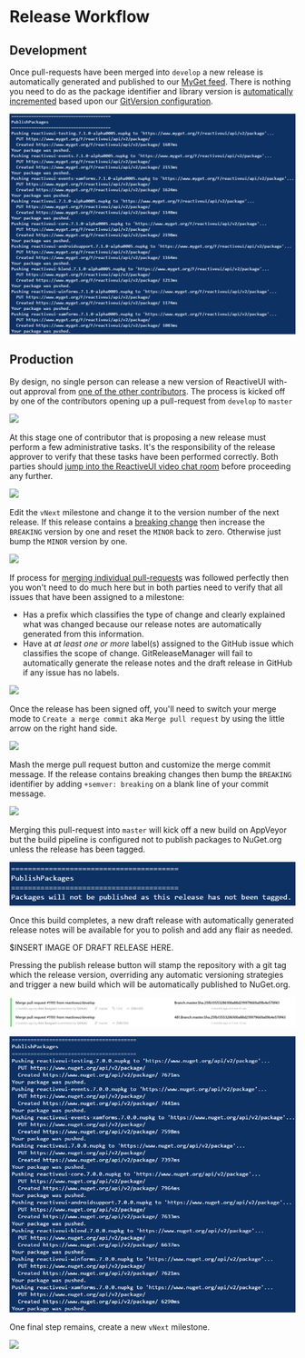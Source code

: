 # Release Workflow

## Development

Once pull-requests have been merged into `develop` a new release is automatically generated and published to our [MyGet feed](pre-release-builds.md). There is nothing you need to do as the package identifier and library version is [automatically incremented](semantic-versioning.md) based upon our [GitVersion configuration](https://github.com/reactiveui/ReactiveUI/blob/develop/GitVersion.yml).

![commits to develop are automatically pushed to MyGet](/images/contributing/commits-to-develop-are-automatically-pushed-to-myget.png)

## Production

By design, no single person can release a new version of ReactiveUI with-out approval from [one of the other contributors](https://github.com/orgs/reactiveui/teams/contributors). The process is kicked off by one of the contributors opening up a pull-request from `develop` to `master`

![](/images/contributing/create-a-pull-request-from-develop-to-master.png)

At this stage one of contributor that is proposing a new release must perform a few administrative tasks. It's the responsibility of the release approver to verify that these tasks have been performed correctly. Both parties should [jump into the ReactiveUI video chat room](https://appear.in/reactiveui) before proceeding any further.


![](/images/contributing/pull-request-review-required.png)

Edit the `vNext` milestone and change it to the version number of the next release. If this release contains a [breaking change](semantic-versioning.md) then increase the `BREAKING` version by one and reset the `MINOR` back to zero. Otherwise just bump the `MINOR` version by one.

![](/images/contributing/click-edit-vnext-milestone-button.png)

If process for [merging individual pull-requests](merging-pull-requests.md) was followed perfectly then you won't need to do much here but in both parties need to verify that all issues that have been assigned to a milestone:

* Has a prefix which classifies the type of change and clearly explained what was changed because our release notes are automatically generated from this information.
* Have at _at least one or more_ label(s) assigned to the GitHub issue which classifies the scope of change. GitReleaseManager will fail to automatically generate the release notes and the draft release in GitHub if any issue has no labels.

![](/images/contributing/ensure-all-issues-assigned-to-a-milestone-are-labeled.png)

Once the release has been signed off, you'll need to switch your merge mode to `Create a merge commit` aka `Merge pull request` by using the little arrow on the right hand side.

![](/images/contributing/merge-commit-option.png)

Mash the merge pull request button and customize the merge commit message. If the release contains breaking changes then bump the `BREAKING` identifier by adding `+semver: breaking` on a blank line of your commit message.

![](/images/contributing/merge-commit.png)

Merging this pull-request into `master` will kick off a new build on AppVeyor but the build pipeline is configured not to publish packages to NuGet.org unless the release has been tagged.

![](/images/contributing/commits-to-master-do-not-automatically-publish-to-nuget.png)

Once this build completes, a new draft release with automatically generated release notes will be available for you to polish and add any flair as needed.

$INSERT IMAGE OF DRAFT RELEASE HERE.

Pressing the publish release button will stamp the repository with a git tag which the release version, overriding any automatic versioning strategies and trigger a new build which will be automatically published to NuGet.org.


![](/images/contributing/pull-request-into-master-then-publish-tag-to-release.png)

![](/images/contributing/tagged-releases-automatically-publish-to-nuget.png)

One final step remains, create a new `vNext` milestone.

![](/images/contributing/create-new-vnext-milestone.png)
